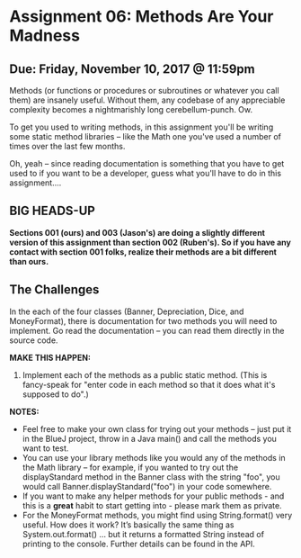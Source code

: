 # Assignment 06: Methods Are Your Madness

## Due: Friday, November 10, 2017 @ 11:59pm

Methods (or functions or procedures or subroutines or whatever you call them) are insanely useful. Without them, any codebase of any appreciable complexity becomes a nightmarishly long cerebellum-punch. Ow.

To get you used to writing methods, in this assignment you'll be writing some static method libraries – like the Math one you've used a number of times over the last few months. 

Oh, yeah – since reading documentation is something that you have to get used to if you want to be a developer, guess what you'll have to do in this assignment….

## BIG HEADS-UP

**Sections 001 (ours) and 003 (Jason's) are doing a slightly different version of this assignment than section 002 (Ruben's). So if you have any contact with section 001 folks, realize their methods are a bit different than ours.**

## The Challenges

In the each of the four classes (Banner, Depreciation, Dice, and MoneyFormat), there is documentation for two methods you will need to implement. Go read the documentation –  you can read them directly in the source code.

**MAKE THIS HAPPEN:**
1.	Implement each of the methods as a public static method. (This is fancy-speak for "enter code in each method so that it does what it's supposed to do".)

**NOTES:**
* Feel free to make your own class for trying out your methods – just put it in the BlueJ project, throw in a Java main() and call the methods you want to test. 
* You can use your library methods like you would any of the methods in the Math library – for example, if you wanted to try out the displayStandard method in the Banner class with the string "foo", you would call Banner.displayStandard("foo") in your code somewhere.
* If you want to make any helper methods for your public methods - and this is a **great** habit to start getting into -  please mark them as private.
* For the MoneyFormat methods, you might find using String.format() very useful. How does it work? It’s basically the same thing as System.out.format() … but it returns a formatted String instead of printing to the console. Further details can be found in the API.
